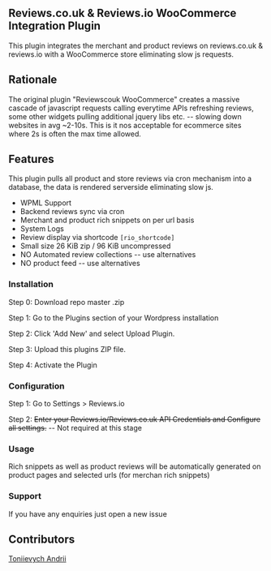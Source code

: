 ## Reviews.co.uk & Reviews.io WooCommerce Integration Plugin

This plugin integrates the merchant and product reviews on reviews.co.uk & reviews.io with a WooCommerce store eliminating slow js requests.

## Rationale
The original plugin "Reviewscouk WooCommerce" creates a massive cascade of javascript requests calling everytime APIs refreshing reviews, some other widgets pulling additional jquery libs etc. -- slowing down websites in avg ~2-10s. This is it nos acceptable for ecommerce sites where 2s is often the max time allowed.

## Features
This plugin pulls all product and store reviews via cron mechanism into a database, the data is rendered serverside eliminating slow js.
* WPML Support
* Backend reviews sync via cron
* Merchant and product rich snippets on per url basis
* System Logs
* Review display via shortcode ```[rio_shortcode]```
* Small size 26 KiB zip / 96 KiB uncompressed
* NO Automated review collections -- use alternatives
* NO product feed -- use alternatives


### Installation

Step 0: Download repo master .zip

Step 1: Go to the Plugins section of your Wordpress installation

Step 2: Click 'Add New' and select Upload Plugin.

Step 3: Upload this plugins ZIP file.

Step 4: Activate the Plugin

### Configuration

Step 1: Go to Settings > Reviews.io

Step 2: ~~Enter your Reviews.io/Reviews.co.uk API Credentials and Configure all settings.~~ -- Not required at this stage

### Usage
Rich snippets as well as product reviews will be automatically generated on product pages and selected urls (for merchan rich snippets)

### Support

If you have any enquiries just open a new issue

## Contributors
[Toniievych Andrii](https://github.com/TwistedAndy)

